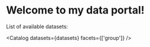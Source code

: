 # Welcome to my data portal!

List of available datasets:

<Catalog datasets={datasets} facets={['group']} />